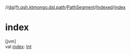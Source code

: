 //[dsl](../../../../index.md)/[fr.qsh.ktmongo.dsl.path](../../index.md)/[PathSegment](../index.md)/[Indexed](index.md)/[index](--index--.md)

# index

[jvm]\
val [index](--index--.md): [Int](https://kotlinlang.org/api/latest/jvm/stdlib/kotlin/-int/index.html)
